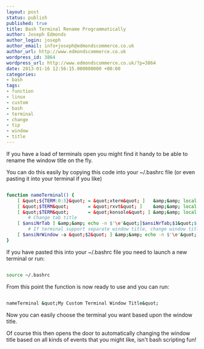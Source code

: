 ```yaml
---
layout: post
status: publish
published: true
title: Bash Terminal Rename Programmatically
author: Joseph Edmonds
author_login: joseph
author_email: info+joseph@edmondscommerce.co.uk
author_url: http://www.edmondscommerce.co.uk
wordpress_id: 3864
wordpress_url: http://www.edmondscommerce.co.uk/?p=3864
date: 2013-01-16 12:56:15.000000000 +00:00
categories:
- bash
tags:
- function
- linux
- custom
- bash
- terminal
- change
- tip
- window
- title
---
```

If you have a load of terminals open you might find it handy to be able to rename the window title on the fly.

You can do this easily by copying this code into your ~/.bashrc file (or even pasting it into your terminal if you like)

```bash

function nameTerminal() {
    [ &quot;${TERM:0:5}&quot; = &quot;xterm&quot; ]   &amp;&amp; local ansiNrTab=0
    [ &quot;$TERM&quot;       = &quot;rxvt&quot; ]    &amp;&amp; local ansiNrTab=61
    [ &quot;$TERM&quot;       = &quot;konsole&quot; ] &amp;&amp; local ansiNrTab=30 ansiNrWindow=0
        # Change tab title
    [ $ansiNrTab ] &amp;&amp; echo -n $'\e'&quot;]$ansiNrTab;$1&quot;$'\a'
        # If terminal support separate window title, change window title as well
    [ $ansiNrWindow -a &quot;$2&quot; ] &amp;&amp; echo -n $'\e'&quot;]$ansiNrWindow;$2&quot;$'\a'
}

```

If you have pasted this into your ~/.bashrc file you need to launch a new terminal or run:

```bash

source ~/.bashrc

```

From this point the function is now ready to use and you can run:

```bash

nameTerminal &quot;My Custom Terminal Window Title&quot;

```

Now you can easily choose the terminal you want based upon the window title.

Of course this then opens the door to automatically changing the window title based on all kinds of events that you might like, isn't bash scripting fun!
